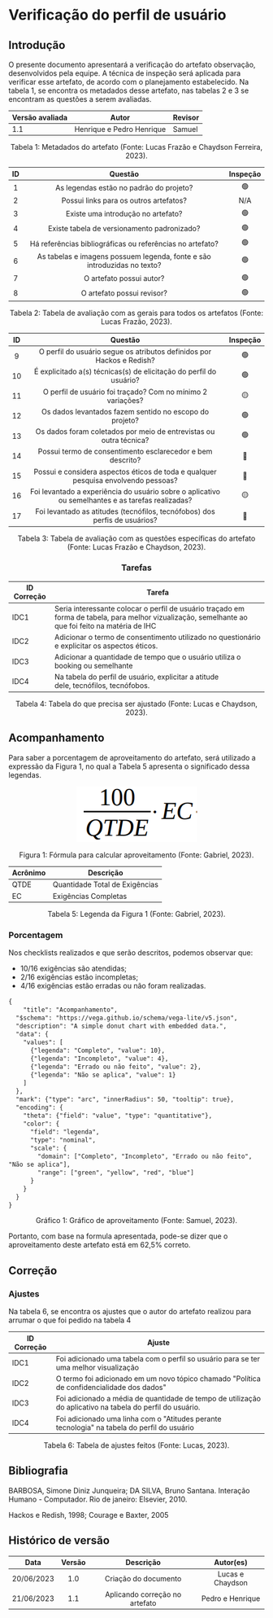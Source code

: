 # Verificação do perfil de usuário

## Introdução

O presente documento apresentará a verificação do artefato observação, desenvolvidos pela equipe. A técnica de inspeção será aplicada para verificar esse artefato, de acordo com o planejamento estabelecido. Na tabela 1, se encontra os metadados desse artefato, nas tabelas 2 e 3 se encontram as questões a serem avaliadas.

<center>

| Versão avaliada | Autor                     | Revisor |
| ---------------- | ------------------------- | ------- |
| 1.1              | Henrique e Pedro Henrique | Samuel  |

</center>

<div style="text-align: center">
<p> Tabela 1: Metadados do artefato (Fonte: Lucas Frazão e Chaydson Ferreira, 2023). </p>
</div>

| ID |                                 Questão                                 | Inspeção |
| :-: | :-----------------------------------------------------------------------: | :--------: |
| 1 |                 As legendas estão no padrão do projeto?                 |     🟢     |
| 2 |                  Possui links para os outros artefatos?                  |    N/A    |
| 3 |                   Existe uma introdução no artefato?                   |     🟢     |
| 4 |                Existe tabela de versionamento padronizado?                |     🟢     |
| 5 |      Há referências bibliográficas ou referências no artefato?      |     🟢     |
| 6 | As tabelas e imagens possuem legenda, fonte e são introduzidas no texto? |     🟢     |
| 7 |                         O artefato possui autor?                         |     🟢     |
| 8 |                        O artefato possui revisor?                        |     🟢     |

<div style="text-align: center">
<p> Tabela 2: Tabela de avaliação com as gerais para todos os artefatos (Fonte: Lucas Frazão, 2023). </p>
</div>

| ID |                                              Questão                                              | Inspeção |
| :-: | :-------------------------------------------------------------------------------------------------: | :--------: |
| 9 |               O perfil do usuário segue os atributos definidos por Hackos e Redish?               |     🟢     |
| 10 |               É explicitado a(s) técnicas(s) de elicitação do perfil do usuário?               |     🟢     |
| 11 |                  O perfil de usuário foi traçado? Com no mínimo 2 variações?                  |     🟡     |
| 12 |                       Os dados levantados fazem sentido no escopo do projeto?                       |     🟢     |
| 13 |                Os dados foram coletados por meio de entrevistas ou outra técnica?                |     🟢     |
| 14 |                     Possui termo de consentimento esclarecedor e bem descrito?                     |     🔴     |
| 15 |         Possui e considera aspectos éticos de toda e qualquer pesquisa envolvendo pessoas?         |     🔴     |
| 16 | Foi levantado a experiência do usuário sobre o aplicativo ou semelhantes e as tarefas realizadas? |     🟡     |
| 17 |            Foi levantado as atitudes (tecnófilos, tecnófobos) dos perfis de usuários?            |     🔴     |

<div style="text-align: center">
<p> Tabela 3: Tabela de avaliação com as questões específicas do artefato (Fonte: Lucas Frazão e Chaydson, 2023). </p>
</div>

<center>

### Tarefas

| ID Correção | Tarefa                                                                                                                                                  |
| ------------- | ------------------------------------------------------------------------------------------------------------------------------------------------------- |
| IDC1          | Seria interessante colocar o perfil de usuário traçado em forma de tabela, para melhor vizualização, semelhante ao que foi feito na matéria de IHC |
| IDC2          | Adicionar o termo de consentimento utilizado no questionário e explicitar os aspectos éticos.                                                         |
| IDC3          | Adicionar a quantidade de tempo que o usuário utiliza o booking ou semelhante                                                                          |
| IDC4          | Na tabela do perfil de usuário, explicitar a atitude dele, tecnófilos, tecnófobos.                                                                 |

<div style="text-align: center">
<p> Tabela 4: Tabela do que precisa ser ajustado (Fonte: Lucas e Chaydson, 2023). </p>
</div>

</center>

## Acompanhamento

Para saber a porcentagem de aproveitamento do artefato, será utilizado a expressão da Figura 1, no qual a Tabela 5 apresenta o significado dessa legendas.

<div style="text-align: center">
<img src="../../../images/formulaCalculoAproveitamento.png"  alt="legenda da fórmula da figura 1"/>

<p> Figura 1: Fórmula para calcular aproveitamento (Fonte: Gabriel, 2023). </p>
</div>

<center>

| Acrônimo | Descrição                     |
| --------- | ------------------------------- |
| QTDE      | Quantidade Total de Exigências |
| EC        | Exigências Completas           |

<div style="text-align: center">
<p> Tabela 5: Legenda da Figura 1 (Fonte: Gabriel, 2023). </p>
</div>

</center>

### Porcentagem

Nos checklists realizados e que serão descritos, podemos observar que:

- 10/16 exigências são atendidas;
- 2/16 exigências estão incompletas;
- 4/16 exigências estão erradas ou não foram realizadas.

```vegalite
{
    "title": "Acompanhamento",
  "$schema": "https://vega.github.io/schema/vega-lite/v5.json",
  "description": "A simple donut chart with embedded data.",
  "data": {
    "values": [
      {"legenda": "Completo", "value": 10},
      {"legenda": "Incompleto", "value": 4},
      {"legenda": "Errado ou não feito", "value": 2},
      {"legenda": "Não se aplica", "value": 1}
    ]
  },
  "mark": {"type": "arc", "innerRadius": 50, "tooltip": true},
  "encoding": {
    "theta": {"field": "value", "type": "quantitative"},
    "color": {
      "field": "legenda",
      "type": "nominal",
      "scale": {
        "domain": ["Completo", "Incompleto", "Errado ou não feito", "Não se aplica"],
        "range": ["green", "yellow", "red", "blue"]
      }
    }
  }
}
```

<div style="text-align: center">
<p> Gráfico 1: Gráfico de aproveitamento (Fonte: Samuel, 2023). </p>
</div>

Portanto, com base na formula apresentada, pode-se dizer que o aproveitamento deste artefato está em 62,5% correto.

## Correção

### Ajustes

Na tabela 6, se encontra os ajustes que o autor do artefato realizou para arrumar o que foi pedido na tabela 4

| ID Correção | Ajuste                                                                                                        |
| ------------- | ------------------------------------------------------------------------------------------------------------- |
| IDC1          | Foi adicionado uma tabela com o perfil so usuário para se ter uma melhor visualização                      |
| IDC2          | O termo foi adicionado em um novo tópico chamado "Política de confidencialidade dos dados"                  |
| IDC3          | Foi adicionado a média de quantidade de tempo de utilização do aplicativo na tabela do perfil do usuário. |
| IDC4          | Foi adicionado uma linha com o "Atitudes perante tecnologia" na tabela do perfil do usuário                  |

<div style="text-align: center">
<p> Tabela 6: Tabela de ajustes feitos (Fonte: Lucas, 2023). </p>
</div>

</center>

## Bibliografia

BARBOSA, Simone Diniz Junqueira; DA SILVA, Bruno Santana. Interação Humano - Computador. Rio de janeiro: Elsevier, 2010.

Hackos e Redish, 1998; Courage e Baxter, 2005

## Histórico de versão

|    Data    | Versão |           Descrição           |    Autor(es)    |
| :--------: | :-----: | :------------------------------: | :--------------: |
| 20/06/2023 |   1.0   |      Criação do documento      | Lucas e Chaydson |
| 21/06/2023 |   1.1   | Aplicando correção no artefato | Pedro e Henrique |
